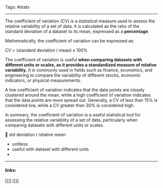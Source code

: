 
Tags: #stats 

------------------------------------------


The coefficient of variation (CV) is a statistical measure used to assess the relative variability of a set of data. It is calculated as the ratio of the standard deviation of a dataset to its mean, expressed as a **percentage**.

Mathematically, the coefficient of variation can be expressed as:

CV = (standard deviation / mean) x 100%

The coefficient of variation is useful **when comparing datasets with different units or scales, as it provides a standardized measure of relative variability.** It is commonly used in fields such as finance, economics, and engineering to compare the variability of different stocks, economic indicators, or physical measurements.

A low coefficient of variation indicates that the data points are closely clustered around the mean, while a high coefficient of variation indicates that the data points are more spread out. Generally, a CV of less than 15% is considered low, while a CV greater than 30% is considered high.

In summary, the coefficient of variation is a useful statistical tool for assessing the relative variability of a set of data, particularly when comparing datasets with different units or scales.

<aside>
🎯 std deviation / relative mean

- unitless
- useful  with dataset with different units
- 
</aside>




---------------------
#### links:
[[]]
[[]]